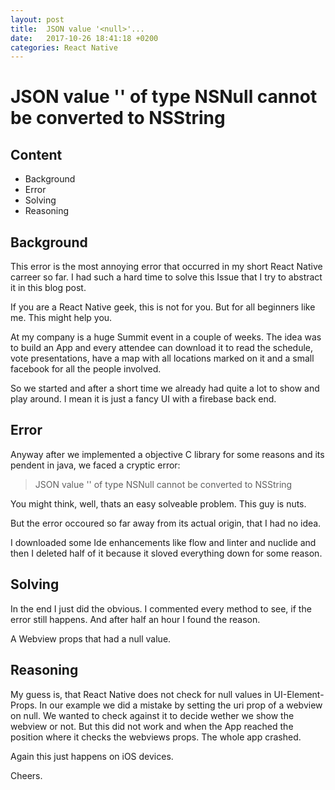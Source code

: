 ```yaml
---
layout: post
title:  JSON value '<null>'...
date:   2017-10-26 18:41:18 +0200
categories: React Native
---
```

# JSON value '<null>' of type NSNull cannot be converted to NSString

## Content

* Background
* Error
* Solving
* Reasoning

## Background

This error is the most annoying error that occurred in my short React Native carreer so far. I had such a hard time to solve this Issue that I try to abstract it in this blog post.

If you are a React Native geek, this is not for you. But for all beginners like me. This might help you.

At my company is a huge Summit event in a couple of weeks. The idea was to build an App and every attendee can download it to read the schedule, vote presentations, have a map with all locations marked on it and a small facebook for all the people involved.

So we started and after a short time we already had quite a lot to show and play around. I mean it is just a fancy UI with a firebase back end.

## Error
Anyway after we implemented a objective C library for some reasons and its pendent in java, we faced a cryptic error:
> JSON value '<null>' of type NSNull cannot be converted to NSString

You might think, well, thats an easy solveable problem. This guy is nuts.

But the error occoured so far away from its actual origin, that I had no idea.

I downloaded some Ide enhancements like flow and linter and nuclide and then I deleted half of it because it sloved everything down for some reason. 

## Solving
In the end I just did the obvious. I commented every method to see, if the error still happens.
And after half an hour I found the reason.

A Webview props that had a null value.

## Reasoning
My guess is, that React Native does not check for null values in UI-Element-Props. In our example we did a mistake by setting the uri prop of a webview on null. We wanted to check against it to decide wether we show the webview or not.
But this did not work and when the App reached the position where it checks the webviews props. The whole app crashed.

Again this just happens on iOS devices. 

Cheers.
